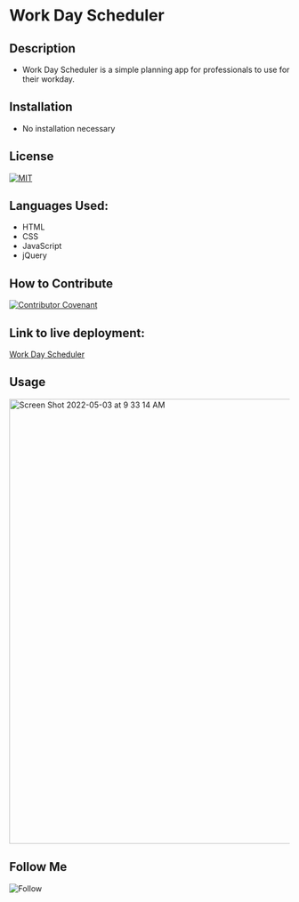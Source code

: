 # Work Day Scheduler

## Description

- Work Day Scheduler is a simple planning app for professionals to use for their workday.

## Installation

- No installation necessary


## License

[![MIT](https://img.shields.io/npm/l/mit-license)](./assets/license_contributing/MIT_license.md)

## Languages Used:

- HTML
- CSS
- JavaScript
- jQuery

## How to Contribute

[![Contributor Covenant](https://img.shields.io/badge/Contributor%20Covenant-2.1-4baaaa.svg)](./assets/license_contributing/code_of_conduct.md)

## Link to live deployment:

[Work Day Scheduler](https://petehodnefield.github.io/super-disco/)

## Usage
<img width="800" alt="Screen Shot 2022-05-03 at 9 33 14 AM" src="https://user-images.githubusercontent.com/98546095/166473868-f039cad2-0cbf-4dda-a624-17228d9bd0b3.png">

## Follow Me

![Follow](https://img.shields.io/github/followers/petehodnefield?label=Follow%20Me&style=social)
